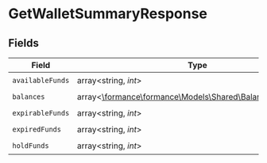 # GetWalletSummaryResponse


## Fields

| Field                                                                                                 | Type                                                                                                  | Required                                                                                              | Description                                                                                           |
| ----------------------------------------------------------------------------------------------------- | ----------------------------------------------------------------------------------------------------- | ----------------------------------------------------------------------------------------------------- | ----------------------------------------------------------------------------------------------------- |
| `availableFunds`                                                                                      | array<string, *int*>                                                                                  | :heavy_check_mark:                                                                                    | N/A                                                                                                   |
| `balances`                                                                                            | array<[\formance\formance\Models\Shared\BalanceWithAssets](../../models/shared/BalanceWithAssets.md)> | :heavy_check_mark:                                                                                    | N/A                                                                                                   |
| `expirableFunds`                                                                                      | array<string, *int*>                                                                                  | :heavy_check_mark:                                                                                    | N/A                                                                                                   |
| `expiredFunds`                                                                                        | array<string, *int*>                                                                                  | :heavy_check_mark:                                                                                    | N/A                                                                                                   |
| `holdFunds`                                                                                           | array<string, *int*>                                                                                  | :heavy_check_mark:                                                                                    | N/A                                                                                                   |